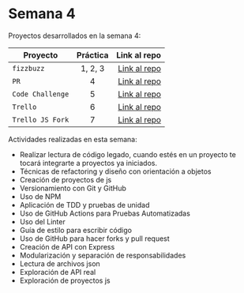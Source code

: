 # Semana 4 

Proyectos desarrollados en la semana 4:

| Proyecto | Práctica | Link al repo |
| ------------- |:-------------:| -----:|
|`fizzbuzz`|1, 2, 3|[Link al repo](https://github.com/iRetr0o/FizzBuzz)|
|`PR`|4|[Link al repo](https://github.com/iRetr0o/fizzbuzz-visualpartnership)|
|`Code Challenge`|5|[Link al repo](https://github.com/iRetr0o/Code_Challenge)|
|`Trello`|6|[Link al repo](https://github.com/iRetr0o/API_Rest-Trello)|
|`Trello JS Fork`|7|[Link al repo](https://github.com/LaunchX-InnovaccionVirtual/MissionNodeJS)|

Actividades realizadas en esta semana:
- Realizar lectura de código legado, cuando estés en un proyecto te tocará integrarte a proyectos ya iniciados.
- Técnicas de refactoring y diseño con orientación a objetos
- Creación de proyectos de js
- Versionamiento con Git y GitHub
- Uso de NPM
- Aplicación de TDD y pruebas de unidad
- Uso de GitHub Actions para Pruebas Automatizadas
- Uso del Linter
- Guía de estilo para escribir código
- Uso de GitHub para hacer forks y pull request
- Creación de API con Express
- Modularización y separación de responsabilidades
- Lectura de archivos json
- Exploración de API real
- Exploración de proyectos js

